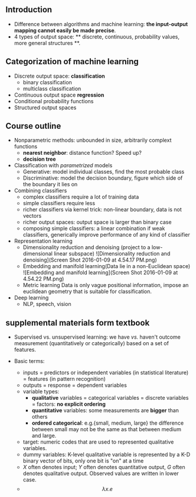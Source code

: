 ## Introduction

* Difference between algorithms and machine learning: **the input-output mapping cannot easily be made precise**.
* 4 types of output space: ** discrete, continuous, probability values, more general structures **.

## Categorization of machine learning
* Discrete output space: **classification**
    * binary classification
    * multiclass classification
* Continuous output space **regression**
* Conditional probability functions
* Structured output spaces

## Course outline
* Nonparametric methods: unbounded in size, arbitrarily complext functions
    * **nearest neighbor**: distance function? Speed up?
    * **decision tree**
* Classification with *parametrized* models
    * Generative: model individual classes, find the most probable class
    * Discriminative: model the decision boundary, figure which side of the boundary it lies on
* Combining classifiers
    * complex classifiers require a lot of training data
    * simple classifiers require less
    * richer classifiers via kernel trick: non-linear boundary, data is not vectors
    * richer output spaces: output space is larger than binary case
    * composing simple classifiers: a linear combination if weak classifiers, generically improve performance of any kind of classifier
* Representation learning
    * Dimensionality reduction and denoising (project to a low-dimensional linear subspace)
    ![Dimensionality reduction and denoising](Screen Shot 2016-01-09 at 4.54.17 PM.png)
    * Embedding and manifold learning(Data lie in a non-Euclidean space)
    ![Embedding and manifold learning](Screen Shot 2016-01-09 at 4.54.22 PM.png)
    * Metric learning
    Data is only vague positional information, impose an euclidean geometry that is suitable for classification.
* Deep learning
    * NLP, speech, vision



## supplemental materials form textbook 
* Supervised vs. unsupervised learning: we have *vs.* haven't outcome measurement (quantitatively or categorically) based on a set of features.

* Basic terms:
    *  inputs = predictors or independent variables (in statistical literature) = features (in pattern recognition)
    *  outputs = response = dependent variables
    * variable types:
        * **qualitative** variables = categorical variables = discrete variables = factors: **no explicit ordering**
        * **quantitative** variables: some measurements are **bigger** than others
        * **ordered categorical**: e.g.{small, medium, large} the difference between small may not be the same as that between medium and large.
    * target: numeric codes that are used to represented qualitative variables.
    * dummy variables: K-level qualitative variable is represented by a K-D binary vector of bits, only one bit is "on" at a time
    * *X* often denotes input; *Y* often denotes quantitative output, *G* often denotes qualitative output. Observed values are written in lower case.
    * $$\lambda x. e$$
